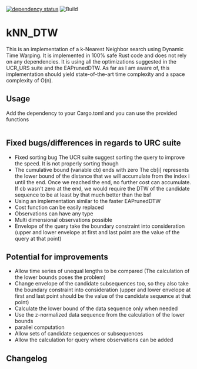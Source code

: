 [![dependency status](https://deps.rs/repo/github/grelltrier/knn_dtw/status.svg)](https://deps.rs/repo/github/grelltrier/knn_dtw)
![Build](https://github.com/grelltrier/knn_dtw/workflows/Build/badge.svg)

# kNN_DTW
This is an implementation of a k-Nearest Neighbor search using Dynamic Time Warping. It is implemented in 100% safe Rust code and does not rely on any dependencies. It is using all the optimizations suggested in the UCR_URS suite and the EAPrunedDTW. As far as I am aware of, this implementation should yield state-of-the-art time complexity and a space complexity of O(n).

## Usage
Add the dependency to your Cargo.toml and you can use the provided functions
```rust
```

## Fixed bugs/differences in regards to URC suite
- Fixed sorting bug
  The UCR suite suggest sorting the query to improve the speed. It is not properly sorting though
- The cumulative bound (variable cb) ends with zero
  The cb[i] represents the lower bound of the distance that we will accumulate from the index i until the end. Once we reached the end,
  no further cost can accumulate. If cb wasn't zero at the end, we would require the DTW of the candidate sequence to be at least by that much better than the bsf
- Using an implementation similar to the faster EAPrunedDTW
- Cost function can be easily replaced
- Observations can have any type
- Multi dimensional observations possible
- Envelope of the query take the boundary constraint into consideration 
  (upper and lower envelope at first and last point are the value of the query at that point)

## Potential for improvements
- Allow time series of unequal lengths to be compared (The calculation of the lower bounds poses the problem)
- Change envelope of the candidate subsequences too, so they also take the boundary constraint into consideration 
  (upper and lower envelope at first and last point should be the value of the candidate sequence at that point)
- Calculate the lower bound of the data sequence only when needed
- Use the z-normalized data sequence from the calculation of the lower bounds
- parallel computation
- Allow sets of candidate sequences or subsequences
- Allow the calculation for query where observations can be added

## Changelog
